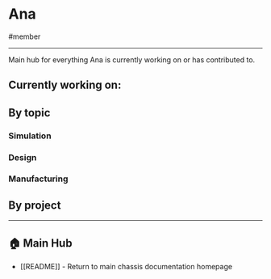 # Ana
#member

---

Main hub for everything Ana is currently working on or has contributed to.
## Currently working on:

## By topic

### Simulation

### Design

### Manufacturing

## By project

---

## 🏠 Main Hub
- [[README]] - Return to main chassis documentation homepage

